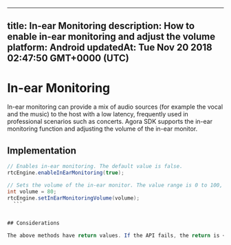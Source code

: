 
---
title: In-ear Monitoring
description: How to enable in-ear monitoring and adjust the volume
platform: Android
updatedAt: Tue Nov 20 2018 02:47:50 GMT+0000 (UTC)
---
# In-ear Monitoring
In-ear monitoring can provide a mix of audio sources (for example the vocal and the music) to the host with a low latency, frequently used in professional scenarios such as concerts.
Agora SDK supports the in-ear monitoring function and adjusting the volume of the in-ear monitor.

## Implementation

   ```java
// Enables in-ear monitoring. The default value is false.
rtcEngine.enableInEarMonitoring(true);
  
// Sets the volume of the in-ear monitor. The value range is 0 to 100, and the default is 100 which represents the original volume captured by the microphone.
int volume = 80;
rtcEngine.setInEarMonitoringVolume(volume);
	 ```
	 

## Considerations

The above methods have return values. If the API fails, the return is < 0.
